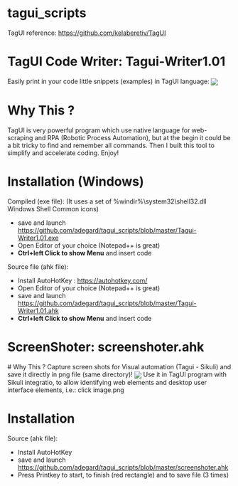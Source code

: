 # tagui_scripts

TagUI reference: https://github.com/kelaberetiv/TagUI 

<h1>TagUI Code Writer:  Tagui-Writer1.01 </h1>
Easily print in your code little snippets (examples) in TagUI language:


<img src="https://raw.githubusercontent.com/adegard/tagui_scripts/master/20180529214753.png"  align="center">

# Why This ?
TagUI is very powerful program which use native language for web-scraping and RPA (Robotic Process Automation), but at the begin it could be a bit tricky to find and remember all commands. Then I built this tool to simplify and accelerate coding. Enjoy!

# Installation (Windows)

Compiled (exe file):
(It uses a set of %windir%\system32\shell32.dll Windows Shell Common icons)

- save and launch https://github.com/adegard/tagui_scripts/blob/master/Tagui-Writer1.01.exe
- Open Editor of your choice (Notepad++ is great)
- <b>Ctrl+left Click to show Menu</b> and insert code

Source file (ahk file):
- Install AutoHotKey : https://autohotkey.com/
- Open Editor of your choice (Notepad++ is great)
- save and launch https://github.com/adegard/tagui_scripts/blob/master/Tagui-Writer1.01.ahk
- <b>Ctrl+left Click to show Menu</b> and insert code



<h1>ScreenShoter:  screenshoter.ahk </h1>
# Why This ?
Capture screen shots for Visual automation (Tagui - Sikuli)  and save it directly in png file (same directory)!


<img src="https://raw.githubusercontent.com/adegard/tagui_scripts/master/20180529212133.png"  align="center">
Use it in TagUI program with Sikuli integratio, to allow identifying web elements and desktop user interface elements, i.e.:
click image.png


# Installation

Source (ahk file):
- Install AutoHotKey
- save and launch https://github.com/adegard/tagui_scripts/blob/master/screenshoter.ahk
- Press Printkey to start, to finish (red rectangle) and to save file (3 times)
